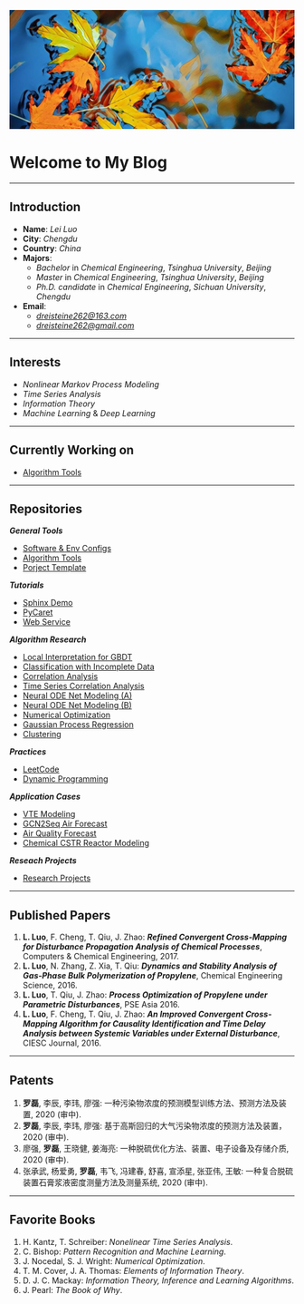 <script type="text/x-mathjax-config">
    MathJax.Hub.Config({
      tex2jax: {
        skipTags: ['script', 'noscript', 'style', 'textarea', 'pre'],
        inlineMath: [['$','$']]
      }
    });
</script>
<script src="https://cdn.mathjax.org/mathjax/latest/MathJax.js?config=TeX-AMS-MML_HTMLorMML" type="text/javascript"></script>


![封面](img/wall_paper.jpg)


# Welcome to My Blog

***

## Introduction
* **Name**: *Lei Luo*
* **City**: *Chengdu*
* **Country**: *China*
* **Majors**:
  * *Bachelor* in *Chemical Engineering*, *Tsinghua University*, *Beijing*
  * *Master* in *Chemical Engineering*, *Tsinghua University*, *Beijing*
  * *Ph.D. candidate* in *Chemical Engineering*, *Sichuan University*, *Chengdu*
* **Email**:
  * *dreisteine262@163.com*
  * *dreisteine262@gmail.com*

***

## Interests
* *Nonlinear Markov Process Modeling*
* *Time Series Analysis*
* *Information Theory*
* *Machine Learning* & *Deep Learning*

***

## Currently Working on
* [Algorithm Tools](https://github.com/Ulti-Dreisteine/algorithm-tools)

***

## Repositories
***General Tools***
* [Software & Env Configs](https://github.com/Ulti-Dreisteine/software-env-config-notes)
* [Algorithm Tools](https://github.com/Ulti-Dreisteine/algorithm-tools)
* [Porject Template](https://github.com/Ulti-Dreisteine/project-template)

***Tutorials***
* [Sphinx Demo](https://github.com/Ulti-Dreisteine/sphinx-demo)
* [PyCaret](https://github.com/Ulti-Dreisteine/PyCaret-tutorial)
* [Web Service](https://github.com/Ulti-Dreisteine/web_service)

***Algorithm Research***
* [Local Interpretation for GBDT](https://github.com/Ulti-Dreisteine/local-interpretation-for-gbdt)
* [Classification with Incomplete Data](https://github.com/Ulti-Dreisteine/Classification-with-Incomplete-Data)
* [Correlation Analysis](https://github.com/Ulti-Dreisteine/nonlinear-correlation-analysis)
* [Time Series Correlation Analysis](https://github.com/Ulti-Dreisteine/time-series-correlaltion-analysis)
* [Neural ODE Net Modeling (A)](https://github.com/Ulti-Dreisteine/Neural-ODE-Model-Research)
* [Neural ODE Net Modeling (B)](https://github.com/Ulti-Dreisteine/ode_network)
* [Numerical Optimization](https://github.com/Ulti-Dreisteine/numerical-optimization)
* [Gaussian Process Regression](https://github.com/Ulti-Dreisteine/gaussian-process-regression)
* [Clustering](https://github.com/Ulti-Dreisteine/clustering_algorithm)

***Practices***
* [LeetCode](https://github.com/Ulti-Dreisteine/LeetCode)
* [Dynamic Programming](https://github.com/Ulti-Dreisteine/dynamic_programming)

***Application Cases***
* [VTE Modeling](https://github.com/Ulti-Dreisteine/trauma-patient-VTE-modeling)
* [GCN2Seq Air Forecast](https://github.com/Ulti-Dreisteine/gcn2seq)
* [Air Quality Forecast](https://github.com/Ulti-Dreisteine/time_series_relevant)
* [Chemical CSTR Reactor Modeling](https://github.com/Ulti-Dreisteine/cstr_transient_model)

***Reseach Projects***
* [Research Projects](https://github.com/users/Ulti-Dreisteine/projects/2)

***

## Published Papers
1. **L. Luo**, F. Cheng, T. Qiu, J. Zhao: ***Refined Convergent Cross-Mapping for Disturbance Propagation Analysis of Chemical Processes***, Computers & Chemical Engineering, 2017.  
2. **L. Luo**, N. Zhang, Z. Xia, T. Qiu: ***Dynamics and Stability Analysis of Gas-Phase Bulk Polymerization of Propylene***, Chemical Engineering Science, 2016.
3. **L. Luo**, T. Qiu, J. Zhao: ***Process Optimization of Propylene under Parametric Disturbances***, PSE Asia 2016.
4. **L. Luo**, F. Cheng, T. Qiu, J. Zhao: ***An Improved Convergent Cross-Mapping Algorithm for Causality Identification and Time Delay Analysis between Systemic Variables under External Disturbance***, CIESC Journal, 2016.

***

## Patents
1. **罗磊**, 李辰, 李玮, 廖强: 一种污染物浓度的预测模型训练方法、预测方法及装置, 2020 (审中).
2. **罗磊**, 李辰, 李玮, 廖强: 基于高斯回归的大气污染物浓度的预测方法及装置， 2020 (审中).
3. 廖强, **罗磊**, 王晓健, 姜海亮: 一种脱硫优化方法、装置、电子设备及存储介质, 2020 (审中).
4. 张承武, 杨爱勇, **罗磊**, 韦飞, 冯建春, 舒喜, 宣添星, 张亚伟, 王敏: 一种复合脱硫装置石膏浆液密度测量方法及测量系统, 2020 (审中).

***

## Favorite Books
1. H. Kantz, T. Schreiber: *Nonelinear Time Series Analysis*.
2. C. Bishop: *Pattern Recognition and Machine Learning*.
3. J. Nocedal, S. J. Wright: *Numerical Optimization*.
4. T. M. Cover, J. A. Thomas: *Elements of Information Theory*.
5. D. J. C. Mackay: *Information Theory, Inference and Learning Algorithms*.
6. J. Pearl: *The Book of Why*.
